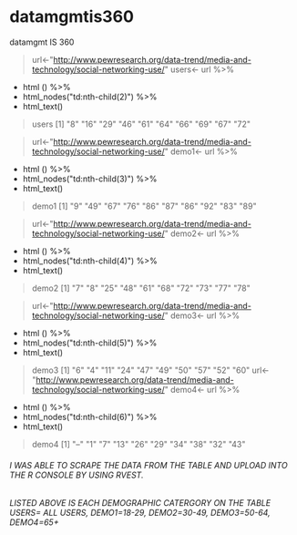 datamgmtis360
=============

datamgmt IS 360
> url<-"http://www.pewresearch.org/data-trend/media-and-technology/social-networking-use/"
> users<- url %>%
  + html () %>%
  + html_nodes("td:nth-child(2)") %>%
  + html_text() 
> users
[1] "8"  "16" "29" "46" "61" "64" "66" "69" "67" "72"

> url<-"http://www.pewresearch.org/data-trend/media-and-technology/social-networking-use/"
> demo1<- url %>%
  + html () %>%
  + html_nodes("td:nth-child(3)") %>%
  + html_text() 
>     
  > demo1
[1] "9"  "49" "67" "76" "86" "87" "86" "92" "83" "89"

> url<-"http://www.pewresearch.org/data-trend/media-and-technology/social-networking-use/"
> demo2<- url %>%
  + html () %>%
  + html_nodes("td:nth-child(4)") %>%
  + html_text() 
>     
  > demo2
[1] "7"  "8"  "25" "48" "61" "68" "72" "73" "77" "78"

> url<-"http://www.pewresearch.org/data-trend/media-and-technology/social-networking-use/"
> demo3<- url %>%
  + html () %>%
  + html_nodes("td:nth-child(5)") %>%
  + html_text() 
>     
  > demo3
[1] "6"  "4"  "11" "24" "47" "49" "50" "57" "52" "60"
> url<-"http://www.pewresearch.org/data-trend/media-and-technology/social-networking-use/"
> demo4<- url %>%
  + html () %>%
  + html_nodes("td:nth-child(6)") %>%
  + html_text() 
>     
  > demo4
[1] "–"  "1"  "7"  "13" "26" "29" "34" "38" "32" "43"
###### I WAS ABLE TO SCRAPE THE DATA FROM THE TABLE AND UPLOAD INTO THE R CONSOLE BY USING RVEST.
###### LISTED ABOVE IS EACH DEMOGRAPHIC CATERGORY ON THE TABLE USERS= ALL USERS, DEMO1=18-29, DEMO2=30-49, DEMO3=50-64, DEMO4=65+
